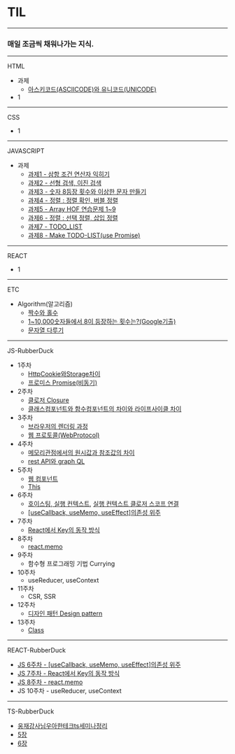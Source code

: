 # TIL
---
### 매일 조금씩 채워나가는 지식.
---
HTML
- 과제
  - <a href = "HTML%26CSS/아스키코드(ASCIICODE)와%20유니코드(Unicode).md">아스키코드(ASCIICODE)와 유니코드(UNICODE)</a>
- 1
---
CSS
- 1
---
JAVASCRIPT
- 과제
  - <a href = "JavaScript/과제-1.md">과제1 - 삼항 조건 연산자 익히기</a>
  - <a href = "JavaScript/과제-2.md">과제2 - 선형 검색, 이진 검색</a>
  - <a href = "JavaScript/과제-3.md">과제3 - 숫자 8등장 횟수와 이상한 문자 만들기</a>
  - <a href = "JavaScript/과제-4.md">과제4 - 정렬 : 정렬 확인, 버블 정렬</a>
  - <a href = "JavaScript/과제-5.md">과제5 - Array HOF 연습문제 1~9 </a>
  - <a href = "JavaScript/과제-6.md">과제6 - 정렬 : 선택 정렬, 삽입 정렬</a>
  - <a href = "JavaScript/과제-7.md">과제7 - TODO_LIST</a>
  - <a href = "JavaScript/과제-8.md">과제8 - Make TODO-LIST(use Promise)</a>
---
REACT
- 1
---
ETC
- Algorithm(알고리즘)
  - <a href = "Algorithm/1.md">짝수와 홀수</a>
  - <a href = "Algorithm/2.md">1~10,000숫자들에서 8이 등장하는 횟수는?(Google기출)</a>
  - <a href = "Algorithm/3.md">문자열 다루기</a>
---
JS-RubberDuck
- 1주차
  - <a href="./JS-READMEs/RubberDuck-JS/1.HTTP_Cookie%26Storage_Diff.md">HttpCookie와Storage차이</a>
  - <a href="./JS-READMEs/RubberDuck-JS/1.Promise(비동기).md">프로미스 Promise(비동기)</a>
- 2주차
  - <a href="./JS-READMEs/RubberDuck-JS/2.Closure.md">클로저 Closure</a>
  - <a href="JS-READMEs/RubberDuck-JS/2.class%2Cfunctional_Component_Diff.md">클래스컴포넌트와 함수컴포넌트의 차이와 라이프사이클 차이</a>
- 3주차
  - <a href="./JS-READMEs/RubberDuck-JS/3.브라우저의렌더링과정.md">브라우저의 렌더링 과정</a>
  - <a href="./JS-READMEs/RubberDuck-JS/3.WebProtocols.md">웹 프로토콜(WebProtocol)</a>
- 4주차
  - <a href="./JS-READMEs/RubberDuck-JS/4.원시값과참조값의차이(메모리관점).md">메모리관점에서의 원시값과 참조값의 차이</a>
  - <a href="./JS-READMEs/RubberDuck-JS/4.restAPI와graphQL.md">rest API와 graph QL</a>
- 5주차
  - <a href="./JS-READMEs/RubberDuck-JS/5.웹컴포넌트.md">웹 컴포넌트 </a>
  - <a href="./JS-READMEs/RubberDuck-JS/5.This.md">This</a>
- 6주차
  - <a href="./JS-READMEs/RubberDuck-JS/6.호이스팅%2C실행컨텍스트.md">호이스팅, 실행 컨텍스트</a>, <a href="./JS-READMEs/RubberDuck-JS/8.실행컨텍스트%20연장선(클로저%2C스코프).md">실행 컨텍스트 클로저 스코프 연결</a>
  - <a href="/React/RubberDuck-React/6.useEffect%2CuseMemo%2CuseCallback.md">[useCallback, useMemo, useEffect]의존성 위주</a>
- 7주차
  - <a href="./React/RubberDuck-React/7.react-key동작방식.md">React에서 Key의 동작 방식</a>
- 8주차
  - <a href="./React/RubberDuck-React/8.react-memo.md">react.memo</a>
- 9주차
  - <a>함수형 프로그래밍 기법 Currying</a>
- 10주차
  - <a>useReducer, useContext</a>
- 11주차
  - <a hrtf="./JS-READMEs/RubberDuck-JS/11.CSR%2CSSR.md">CSR, SSR</a>
- 12주차
  - <a href="./JS-READMEs/RubberDuck-JS/12.디자인패턴.md">디자인 패턴 Design pattern</a>
- 13주차
  - <a href="./JS-READMEs/RubberDuck-JS/13.class.md">Class</a>
---
REACT-RubberDuck
- <a href="">JS 6주차 - [useCallback, useMemo, useEffect]의존성 위주</a>
- <a href=".//React/RubberDuck-React/7.react-key동작방식.md">JS 7주차 - React에서 Key의 동작 방식</a>
- <a href="./React/RubberDuck-React/8.react-memo.md">JS 8주차 - react.memo</a>
- <a>JS 10주차 - useReducer, useContext</a>
---
TS-RubberDuck
- <a href="/TypeScript/RubberDuck-TS/이웅재강사님우아한테크ts세미나정리.md">웅재강사님우아한테크ts세미나정리</a>
- <a href="/TypeScript/RubberDuck-TS/5장.md">5장</a>
- <a href="/TypeScript/RubberDuck-TS/6장.md">6장</a>


